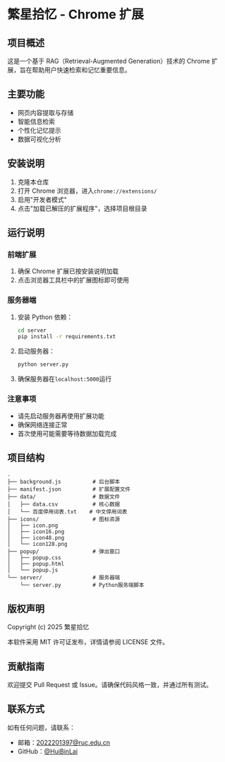# 繁星拾忆 - Chrome 扩展

## 项目概述

这是一个基于 RAG（Retrieval-Augmented Generation）技术的 Chrome 扩展，旨在帮助用户快速检索和记忆重要信息。

## 主要功能

- 网页内容提取与存储
- 智能信息检索
- 个性化记忆提示
- 数据可视化分析

## 安装说明

1. 克隆本仓库
2. 打开 Chrome 浏览器，进入`chrome://extensions/`
3. 启用"开发者模式"
4. 点击"加载已解压的扩展程序"，选择项目根目录

## 运行说明

### 前端扩展

1. 确保 Chrome 扩展已按安装说明加载
2. 点击浏览器工具栏中的扩展图标即可使用

### 服务器端

1. 安装 Python 依赖：
   ```bash
   cd server
   pip install -r requirements.txt
   ```
2. 启动服务器：
   ```bash
   python server.py
   ```
3. 确保服务器在`localhost:5000`运行

### 注意事项

- 请先启动服务器再使用扩展功能
- 确保网络连接正常
- 首次使用可能需要等待数据加载完成

## 项目结构

```
.
├── background.js          # 后台脚本
├── manifest.json          # 扩展配置文件
├── data/                  # 数据文件
│   ├── data.csv           # 核心数据
│   └── 百度停用词表.txt    # 中文停用词表
├── icons/                 # 图标资源
│   ├── icon.png
│   ├── icon16.png
│   ├── icon48.png
│   └── icon128.png
├── popup/                 # 弹出窗口
│   ├── popup.css
│   ├── popup.html
│   └── popup.js
└── server/                # 服务器端
    └── server.py          # Python服务端脚本
```

## 版权声明

Copyright (c) 2025 繁星拾忆

本软件采用 MIT 许可证发布，详情请参阅 LICENSE 文件。

## 贡献指南

欢迎提交 Pull Request 或 Issue。请确保代码风格一致，并通过所有测试。

## 联系方式

如有任何问题，请联系：

- 邮箱：2022201397@ruc.edu.cn
- GitHub：[@HuiBinLai](https://github.com/HuiBinLai)
